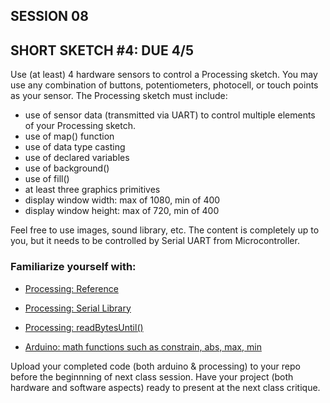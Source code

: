 
## SESSION 08

## SHORT SKETCH #4: DUE 4/5
Use (at least) 4 hardware sensors to control a Processing sketch. You may use any combination of buttons, potentiometers, photocell, or touch points as your sensor. The Processing sketch must include:
- use of sensor data (transmitted via UART) to control multiple elements of your Processing sketch.
- use of map() function
- use of data type casting
- use of declared variables
- use of background()
- use of fill()
- at least three graphics primitives
- display window width: max of 1080, min of 400
- display window height: max of 720, min of 400

Feel free to use images, sound library, etc. The content is completely up to you, but it needs to be controlled by Serial UART from Microcontroller.

### Familiarize yourself with:

* [Processing: Reference](https://processing.org/reference)

* [Processing: Serial Library](https://processing.org/reference/libraries/serial/index.html)

* [Processing: readBytesUntil()](https://processing.org/reference/libraries/serial/Serial_readBytesUntil_.html)

* [Arduino: math functions such as constrain, abs, max, min](https://docs.arduino.cc/language-reference/#functions)

Upload your completed code (both arduino & processing) to your repo before the beginnning of next class session. 
Have your project (both hardware and software aspects) ready to present at the next class critique.
